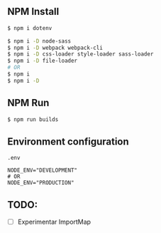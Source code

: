 ## NPM Install
```bash
$ npm i dotenv

$ npm i -D node-sass
$ npm i -D webpack webpack-cli
$ npm i -D css-loader style-loader sass-loader
$ npm i -D file-loader
# OR
$ npm i
$ npm i -D
```

## NPM Run
```bash
$ npm run builds
```

## Environment configuration
`.env`
```
NODE_ENV="DEVELOPMENT"
# OR
NODE_ENV="PRODUCTION"
```

## TODO:
- [ ] Experimentar ImportMap